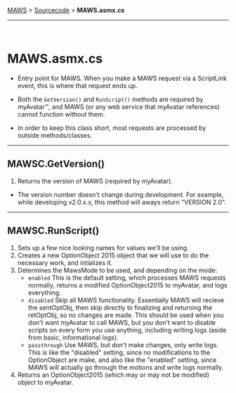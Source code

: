 <!-- b220621.115657 -->

[MAWS](https://github.com/spectrum-health-systems/MAWS) &gt; [Sourcecode](../Sourcecode/MAWS-Sourcecode.md) &gt;  **MAWS.asmx.cs**

***

<br>

# **MAWS.asmx.cs**
* Entry point for MAWS. When you make a MAWS request via a ScriptLink event, this is where that request ends up.

* Both the `GetVersion()` and `RunScript()` methods are required by myAvatar™, and MAWS (or any web service that myAvatar references) cannot function without them.
 
* In order to keep this class short, most requests are processed by outside methods/classes.

***

## MAWSC.GetVersion()
1. Returns the version of MAWS (required by myAvatar).

* The version number doesn't change during development. For example, while developing v2.0.x.x, this method will aways return "VERSION 2.0".

***

## MAWSC.RunScript()
1. Sets up a few nice looking names for values we'll be using.
2. Creates a new OptionObject 2015 object that we will use to do the necessary work, and intializes it.
3. Determines the MawsMode to be used, and depending on the mode:
    - `enabled` This is the default setting, which processes MAWS requests normally, returns a modified OptionObject2015 to myAvatar, and logs everything.
    - `disabled` Skip all MAWS functionality. Essentially MAWS will recieve the sentOptObj, then skip directly to finalizing and returning the retOptObj, so no changes are made. This should be used when you don't want myAvatar to call MAWS, but you don't want to disable scripts on every form you use  anything, including writing logs (aside from basic, informational logs).
    - `passthrough` Use MAWS, but don't make changes, only write logs. This is like the "disabled" setting, since no modifications to the OptionObject are make, and also like the "enabled" setting, since MAWS will actually go through the motions and write logs normally.
4. Returns an OptionObject2015 (which may or may not be modified) object to myAvatar.